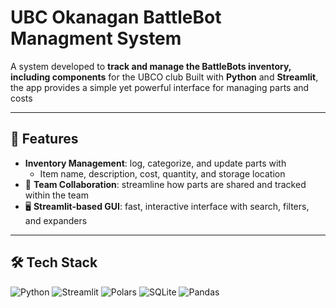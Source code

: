 # UBC Okanagan BattleBot Managment System

A system developed to **track and manage the BattleBots inventory, including components** for the UBCO club Built with 
**Python** and **Streamlit**, the app provides a simple yet powerful interface for managing 
parts and costs

---

## 🚀 Features
- **Inventory Management**: log, categorize, and update parts with
  - Item name, description, cost, quantity, and storage location
- 👥 **Team Collaboration**: streamline how parts are shared and tracked within the team
- 🖥️ **Streamlit-based GUI**: fast, interactive interface with search, filters, and expanders

---

## 🛠️ Tech Stack
<p align="left">
  <img src="https://img.shields.io/badge/python-3776AB?style=for-the-badge&logo=python&logoColor=white" alt="Python"/>
  <img src="https://img.shields.io/badge/streamlit-FF4B4B?style=for-the-badge&logo=streamlit&logoColor=white" alt="Streamlit"/>
  <img src="https://img.shields.io/badge/polars-1B5E20?style=for-the-badge&logoColor=white" alt="Polars"/>
  <img src="https://img.shields.io/badge/sqlite-003B57?style=for-the-badge&logo=sqlite&logoColor=white" alt="SQLite"/>
  <img src="https://img.shields.io/badge/pandas-150458?style=for-the-badge&logo=pandas&logoColor=white" alt="Pandas"/>
</p>
